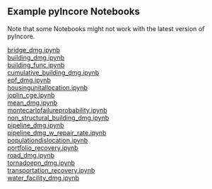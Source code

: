 ## Example pyIncore Notebooks

Note that some Notebooks might not work with the latest version of pyIncore.

[bridge_dmg.ipynb](https://github.com/IN-CORE/incore-docs/blob/master/notebooks/bridge_dmg.ipynb) <br />
[building_dmg.ipynb](https://github.com/IN-CORE/incore-docs/blob/master/notebooks/building_dmg.ipynb) <br />
[building_func.ipynb](https://github.com/IN-CORE/incore-docs/blob/master/notebooks/building_func.ipynb) <br />
[cumulative_building_dmg.ipynb](https://github.com/IN-CORE/incore-docs/blob/master/notebooks/cumulative_building_dmg.ipynb) <br />
[epf_dmg.ipynb](https://github.com/IN-CORE/incore-docs/blob/master/notebooks/epf_dmg.ipynb) <br />
[housingunitallocation.ipynb](https://github.com/IN-CORE/incore-docs/blob/master/notebooks/housingunitallocation.ipynb) <br />
[joplin_cge.ipynb](https://github.com/IN-CORE/incore-docs/blob/master/notebooks/joplin_cge.ipynb) <br />
[mean_dmg.ipynb](https://github.com/IN-CORE/incore-docs/blob/master/notebooks/mean_dmg.ipynb) <br />
[montecarlofailureprobability.ipynb](https://github.com/IN-CORE/incore-docs/blob/master/notebooks/montecarlofailureprobability.ipynb) <br />
[non_structural_building_dmg.ipynb](https://github.com/IN-CORE/incore-docs/blob/master/notebooks/non_structural_building_dmg.ipynb) <br />
[pipeline_dmg.ipynb](https://github.com/IN-CORE/incore-docs/blob/master/notebooks/pipeline_dmg.ipynb) <br />
[pipeline_dmg_w_repair_rate.ipynb](https://github.com/IN-CORE/incore-docs/blob/master/notebooks/pipeline_dmg_w_repair_rate.ipynb) <br />
[populationdislocation.ipynb](https://github.com/IN-CORE/incore-docs/blob/master/notebooks/populationdislocation.ipynb) <br />
[portfolio_recovery.ipynb](https://github.com/IN-CORE/incore-docs/blob/master/notebooks/portfolio_recovery.ipynb) <br />
[road_dmg.ipynb](https://github.com/IN-CORE/incore-docs/blob/master/notebooks/road_dmg.ipynb) <br />
[tornadoepn_dmg.ipynb](https://github.com/IN-CORE/incore-docs/blob/master/notebooks/tornadoepn_dmg.ipynb) <br />
[transportation_recovery.ipynb](https://github.com/IN-CORE/incore-docs/blob/master/notebooks/transportation_recovery.ipynb) <br />
[water_facility_dmg.ipynb](https://github.com/IN-CORE/incore-docs/blob/master/notebooks/water_facility_dmg.ipynb)